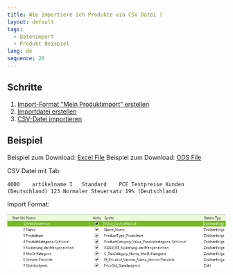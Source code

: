 ```yaml
---
title: Wie importiere ich Produkte via CSV Datei ?
layout: default
tags:
  - Datenimport
  - Produkt Beispiel
lang: de
sequence: 20
---
```


## Schritte

1. [Import-Format "Mein Produktimport" erstellen](Wie_definiere_ich_ein_Importformat) 
1. [Importdatei erstellen](Wie_erstelle_ich_eine_Importdatei)
1. [CSV-Datei importieren](Wie_importiere_ich_eine_CSV_Datei)


## Beispiel

Beispiel zum Download: [Excel File](../files/Produkt_Import_Vorlage.xlsx)
Beispiel zum Download: [ODS File](../files/Produkt_Import_Vorlage.ods)

CSV Datei mit Tab:

```
4000	artikelname	I	Standard	PCE	Testpreise Kunden (Deutschland)	123	Normaler Steuersatz 19% (Deutschland)
```


Import Format:

![img](../images/de_importformat_produkt.png)